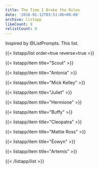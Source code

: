 ```yaml
---
title: The Time I Broke the Rules
date: '2016-01-12T03:51:06+00:00'
archive: listapp
likeCount: 9
relistCount: 0
---
```


Inspired by @ListPrompts. This list.

<!--more-->

{{< listapp/list order=true reverse=true >}}

   {{< listapp/item title="Scout" >}}

   {{< listapp/item title="Antonia" >}}

   {{< listapp/item title="Mick Kelley" >}}

   {{< listapp/item title="Juliet" >}}

   {{< listapp/item title="Hermione" >}}

   {{< listapp/item title="Buffy" >}}

   {{< listapp/item title="Cleopatra" >}}

   {{< listapp/item title="Mattie Ross" >}}

   {{< listapp/item title="Éowyn" >}}

   {{< listapp/item title="Artemis" >}}

{{< /listapp/list >}}
